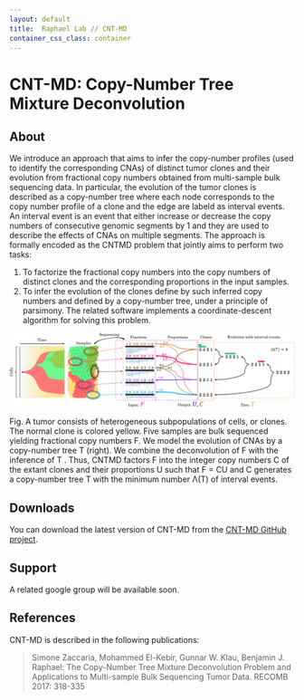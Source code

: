 ```yaml
---
layout: default
title:  Raphael Lab // CNT-MD
container_css_class: container
---
```


# CNT-MD: Copy-Number Tree Mixture Deconvolution

## About
We introduce an approach that aims to infer the copy-number profiles (used to identify the corresponding CNAs) of distinct tumor clones and their evolution from fractional copy numbers obtained from multi-sample bulk sequencing data. In particular, the evolution of the tumor clones is described as a copy-number tree where each node corresponds to the copy number profile of a clone and the edge are labeld as interval events. An interval event is an event that either increase or decrease the copy numbers of consecutive genomic segments by 1 and they are used to describe the effects of CNAs on multiple segments. The approach is formally encoded as the CNTMD problem that jointly aims to perform two tasks:
1. To factorize the fractional copy numbers into the copy numbers of distinct clones and the corresponding proportions in the input samples.
2. To infer the evolution of the clones define by such inferred copy numbers and defined by a copy-number tree, under a principle of parsimony.
The related software implements a coordinate-descent algorithm for solving this problem.

[<img src="cnt-md.png" style="width: 900px"/>](cnt-md.png)

Fig. A tumor consists of heterogeneous subpopulations of cells, or clones. The normal clone is colored yellow. Five samples are bulk sequenced yielding fractional copy numbers F.
We model the evolution of CNAs by a copy-number tree T (right). We combine the deconvolution of F with the inference of T . Thus, CNTMD factors F into the integer copy numbers C of the extant clones and their proportions U such that F = CU and C generates a copy-number tree T with the minimum number Λ(T) of interval events.


## Downloads 
You can download the latest version of CNT-MD from the [CNT-MD GitHub project](https://github.com/raphael-group/CNT-MD).

## Support
A related google group will be available soon.

## References
CNT-MD is described in the following publications:

>Simone Zaccaria, Mohammed El-Kebir, Gunnar W. Klau, Benjamin J. Raphael:
>The Copy-Number Tree Mixture Deconvolution Problem and Applications to Multi-sample Bulk Sequencing Tumor Data.
>RECOMB 2017: 318-335

